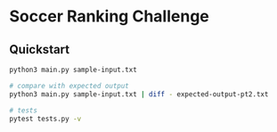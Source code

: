 # Soccer Ranking Challenge

## Quickstart

```bash
python3 main.py sample-input.txt

# compare with expected output
python3 main.py sample-input.txt | diff - expected-output-pt2.txt

# tests
pytest tests.py -v
```
